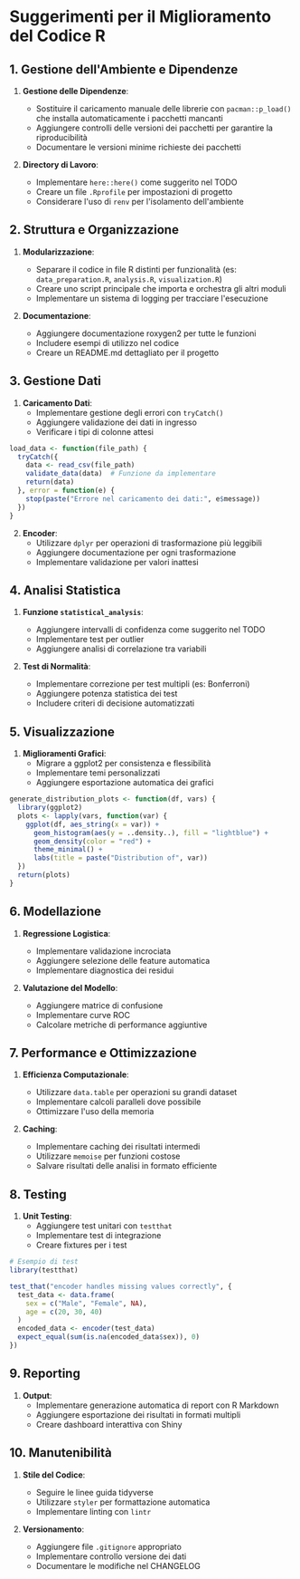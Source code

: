 # Suggerimenti per il Miglioramento del Codice R

## 1. Gestione dell'Ambiente e Dipendenze

1. **Gestione delle Dipendenze**:
   - Sostituire il caricamento manuale delle librerie con `pacman::p_load()` che installa automaticamente i pacchetti mancanti
   - Aggiungere controlli delle versioni dei pacchetti per garantire la riproducibilità
   - Documentare le versioni minime richieste dei pacchetti

2. **Directory di Lavoro**:
   - Implementare `here::here()` come suggerito nel TODO
   - Creare un file `.Rprofile` per impostazioni di progetto
   - Considerare l'uso di `renv` per l'isolamento dell'ambiente

## 2. Struttura e Organizzazione

1. **Modularizzazione**:
   - Separare il codice in file R distinti per funzionalità (es: `data_preparation.R`, `analysis.R`, `visualization.R`)
   - Creare uno script principale che importa e orchestra gli altri moduli
   - Implementare un sistema di logging per tracciare l'esecuzione

2. **Documentazione**:
   - Aggiungere documentazione roxygen2 per tutte le funzioni
   - Includere esempi di utilizzo nel codice
   - Creare un README.md dettagliato per il progetto

## 3. Gestione Dati

1. **Caricamento Dati**:
   - Implementare gestione degli errori con `tryCatch()`
   - Aggiungere validazione dei dati in ingresso
   - Verificare i tipi di colonne attesi

```R
load_data <- function(file_path) {
  tryCatch({
    data <- read_csv(file_path)
    validate_data(data)  # Funzione da implementare
    return(data)
  }, error = function(e) {
    stop(paste("Errore nel caricamento dei dati:", e$message))
  })
}
```

2. **Encoder**:
   - Utilizzare `dplyr` per operazioni di trasformazione più leggibili
   - Aggiungere documentazione per ogni trasformazione
   - Implementare validazione per valori inattesi

## 4. Analisi Statistica

1. **Funzione `statistical_analysis`**:
   - Aggiungere intervalli di confidenza come suggerito nel TODO
   - Implementare test per outlier
   - Aggiungere analisi di correlazione tra variabili

2. **Test di Normalità**:
   - Implementare correzione per test multipli (es: Bonferroni)
   - Aggiungere potenza statistica dei test
   - Includere criteri di decisione automatizzati

## 5. Visualizzazione

1. **Miglioramenti Grafici**:
   - Migrare a ggplot2 per consistenza e flessibilità
   - Implementare temi personalizzati
   - Aggiungere esportazione automatica dei grafici

```R
generate_distribution_plots <- function(df, vars) {
  library(ggplot2)
  plots <- lapply(vars, function(var) {
    ggplot(df, aes_string(x = var)) +
      geom_histogram(aes(y = ..density..), fill = "lightblue") +
      geom_density(color = "red") +
      theme_minimal() +
      labs(title = paste("Distribution of", var))
  })
  return(plots)
}
```

## 6. Modellazione

1. **Regressione Logistica**:
   - Implementare validazione incrociata
   - Aggiungere selezione delle feature automatica
   - Implementare diagnostica dei residui

2. **Valutazione del Modello**:
   - Aggiungere matrice di confusione
   - Implementare curve ROC
   - Calcolare metriche di performance aggiuntive

## 7. Performance e Ottimizzazione

1. **Efficienza Computazionale**:
   - Utilizzare `data.table` per operazioni su grandi dataset
   - Implementare calcoli paralleli dove possibile
   - Ottimizzare l'uso della memoria

2. **Caching**:
   - Implementare caching dei risultati intermedi
   - Utilizzare `memoise` per funzioni costose
   - Salvare risultati delle analisi in formato efficiente

## 8. Testing

1. **Unit Testing**:
   - Aggiungere test unitari con `testthat`
   - Implementare test di integrazione
   - Creare fixtures per i test

```R
# Esempio di test
library(testthat)

test_that("encoder handles missing values correctly", {
  test_data <- data.frame(
    sex = c("Male", "Female", NA),
    age = c(20, 30, 40)
  )
  encoded_data <- encoder(test_data)
  expect_equal(sum(is.na(encoded_data$sex)), 0)
})
```

## 9. Reporting

1. **Output**:
   - Implementare generazione automatica di report con R Markdown
   - Aggiungere esportazione dei risultati in formati multipli
   - Creare dashboard interattiva con Shiny

## 10. Manutenibilità

1. **Stile del Codice**:
   - Seguire le linee guida tidyverse
   - Utilizzare `styler` per formattazione automatica
   - Implementare linting con `lintr`

2. **Versionamento**:
   - Aggiungere file `.gitignore` appropriato
   - Implementare controllo versione dei dati
   - Documentare le modifiche nel CHANGELOG
